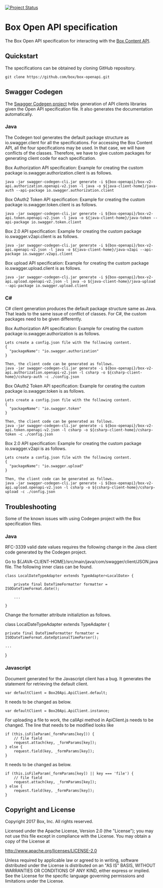 [![Project Status](http://opensource.box.com/badges/active.svg)](http://opensource.box.com/badges)

Box Open API specification
==========================

The Box Open API specification for interacting with the
[Box Content API](https://developers.box.com/docs/).

Quickstart
----------

The specifications can be obtained by cloning GitHub repository.

```
git clone https://github.com/box/box-openapi.git
```

Swagger Codegen
---------------

The [Swagger Codegen project](https://github.com/swagger-api/swagger-codegen) helps generation of API clients libraries given the Open API specification file. It also generates the documentation automatically.

### Java

The Codegen tool generates the default package structure as io.swagger.client for all the specifications. For accessing the Box Content API, all the four specifications may be used. In that case, we will have conflicts of the classes. Therefore, we have to give custom packages for generating client code for each specification.

Box Authorization API specification: Example for creating the custom package io.swagger.authorization.client is as follows.

```
java -jar swagger-codegen-cli.jar generate -i ${box-openapi}/box-v2-api.authorization.openapi-v2.json -l java -o ${java-client-home}/java-auth --api-package io.swagger.authorization.client
``` 

Box OAuth2 Token API specification: Example for creating the custom package io.swagger.token.client is as follows.
```
java -jar swagger-codegen-cli.jar generate -i ${box-openapi}/box-v2-api.token.openapi-v2.json -l java -o ${java-client-home}/java-token --api-package io.swagger.token.client

```

Box 2.0 API specification: Example for creating the custom package io.swagger.v2api.client is as follows.

```
java -jar swagger-codegen-cli.jar generate -i ${box-openapi}/box-v2-api.openapi-v2.json -l java -o ${java-client-home}/java-v2api --api-package io.swagger.v2api.client
```

Box upload API specification: Example for creating the custom package io.swagger.upload.client is as follows.

```
java -jar swagger-codegen-cli.jar generate -i ${box-openapi}/box-v2-api.upload.openapi-v2.json -l java -o ${java-client-home}/java-upload --api-package io.swagger.upload.client

```

### C#

C# client generation produces the default package structure same as Java. That leads to the same issue of conflict of classes. For C#, the custom packages need to be given differently.

Box Authorization API specification: Example for creating the custom package io.swagger.authorization is as follows.

```
Lets create a config.json file with the following content.
{
  "packageName": "io.swagger.authorization"
}

Then, the client code can be generated as follows.
java -jar swagger-codegen-cli.jar generate -i ${box-openapi}/box-v2-api.authorization.openapi-v2.json -l csharp -o ${csharp-client-home}/csharp-auth -c ./config.json
```

Box OAuth2 Token API specification: Example for cerating the custom package io.swagger.token is as follows.

```
Lets create a config.json file with the following content.
{
  "packageName": "io.swagger.token"
}

Then, the client code can be generated as follows.
java -jar swagger-codegen-cli.jar generate -i ${box-openapi}/box-v2-api.token.openapi-v2.json -l csharp -o ${csharp-client-home}/csharp-token -c ./config.json
```

Box 2.0 API specification: Example for creating the custom package io.swagger.v2api is as follows.

```
Lets create a config.json file with the following content.
{
  "packageName": "io.swagger.upload"
}

Then, the client code can be generated as follows.
java -jar swagger-codegen-cli.jar generate -i ${box-openapi}/box-v2-api.upload.openapi-v2.json -l csharp -o ${csharp-client-home}/csharp-upload -c ./config.json
```


Troubleshooting
---------------

Some of the known issues with using Codegen project with the Box specification files.

### Java

RFC-3339 valid date values requires the following change in the Java client code generated by the Codegen project.

Go to ${JAVA-CLIENT-HOME}/src/main/java/com/swagger/client/JSON.java file. The following inner class can be found.

```
class LocalDateTypeAdapter extends TypeAdapter<LocalDate> {

    private final DateTimeFormatter formatter = ISODateTimeFormat.date();
    
    ...

}
```
Change the formatter attribute initializtion as follows.

class LocalDateTypeAdapter extends TypeAdapter<LocalDate> {

    private final DateTimeFormatter formatter = ISODateTimeFormat.dateOptionalTimeParser();

    ...
}

### Javascript

Document generated for the Javascript client has a bug. It generates the statement for retrieving the default client.

```
var defaultClient = Box20Api.ApiClient.default;
```

It needs to be changed as below.

```
var defaultClient = Box20Api.ApiClient.instance;
```

For uploading a file to work, the callApi method in ApiClient.js needs to be changed. The line that needs to be modified looks like
```
if (this.isFileParam(_formParams[key])) {
    // file field
    request.attach(key, _formParams[key]);
} else {
    request.field(key, _formParams[key]);
}
```

It needs to be changed as below.

```
if (this.isFileParam(_formParams[key]) || key === 'file') {
    // file field
    request.attach(key, _formParams[key]);
} else {
    request.field(key, _formParams[key]);
}
```
Copyright and License
---------------------

Copyright 2017 Box, Inc. All rights reserved.

Licensed under the Apache License, Version 2.0 (the "License");
you may not use this file except in compliance with the License.
You may obtain a copy of the License at

   http://www.apache.org/licenses/LICENSE-2.0

Unless required by applicable law or agreed to in writing, software
distributed under the License is distributed on an "AS IS" BASIS,
WITHOUT WARRANTIES OR CONDITIONS OF ANY KIND, either express or implied.
See the License for the specific language governing permissions and
limitations under the License.
